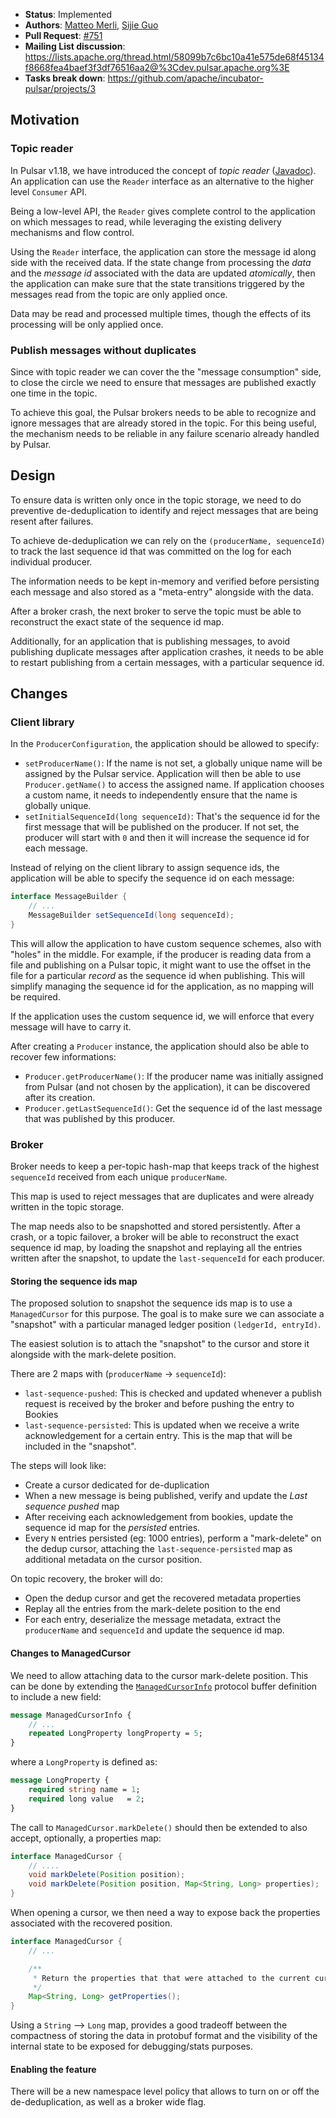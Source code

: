 * **Status**: Implemented
* **Authors**: [Matteo Merli](https://github.com/merlimat), [Sijie Guo](https://github.com/sijie)
* **Pull Request**: [#751](https://github.com/apache/incubator-pulsar/pull/751)
* **Mailing List discussion**: https://lists.apache.org/thread.html/58099b7c6bc10a41e575de68f45134f8668fea4baef3f3df76516aa2@%3Cdev.pulsar.apache.org%3E
* **Tasks break down**: https://github.com/apache/incubator-pulsar/projects/3


## Motivation

### Topic reader

In Pulsar v1.18, we have introduced the concept of *topic reader*
([Javadoc](https://pulsar.incubator.apache.org/api/client/org/apache/pulsar/client/api/Reader.html)).
An application can use the `Reader` interface as an alternative to the higher level `Consumer` API.

Being a low-level API, the `Reader` gives complete control to the application on which
messages to read, while leveraging the existing delivery mechanisms and flow control.

Using the `Reader` interface, the application can store the message id along side
with the received data. If the state change from processing the *data* and the
*message id* associated with the data are updated *atomically*, then the application
can make sure that the state transitions triggered by the messages read from the topic
are only applied once.

Data may be read and processed multiple times, though the effects of its processing
will be only applied once.

### Publish messages without duplicates

Since with topic reader we can cover the the "message consumption" side, to close the
circle we need to ensure that messages are published exactly one time in the topic.

To achieve this goal, the Pulsar brokers needs to be able to recognize and ignore
messages that are already stored in the topic. For this being useful, the mechanism needs to
be reliable in any failure scenario already handled by Pulsar.

## Design

To ensure data is written only once in the topic storage, we need to do preventive
de-deduplication to identify and reject messages that are being resent after failures.

To achieve de-deduplication we can rely on the `(producerName, sequenceId)` to
track the last sequence id that was committed on the log for each individual
producer.

The information needs to be kept in-memory and verified before persisting each
message and also stored as a "meta-entry" alongside with the data.

After a broker crash, the next broker to serve the topic must be able to reconstruct
the exact state of the sequence id map.

Additionally, for an application that is publishing messages, to avoid publishing duplicate
messages after application crashes, it needs to be able to restart publishing from a certain
messages, with a particular sequence id.

## Changes

### Client library

In the `ProducerConfiguration`, the application should be allowed to specify:
 * `setProducerName()`: If the name is not set, a globally unique name will be
    assigned by the Pulsar service. Application will then be able to use
    `Producer.getName()` to access the assigned name. If application chooses a
    custom name, it needs to independently ensure that the name is globally unique.
 * `setInitialSequenceId(long sequenceId)`: That's the sequence id for the first
    message that will be published on the producer.
    If not set, the producer will start with `0` and then it will increase the
    sequence id for each message.

Instead of relying on the client library to assign sequence ids, the application will be able to
specify the sequence id on each message:

```java
interface MessageBuilder {
    // ...
    MessageBuilder setSequenceId(long sequenceId);
}
```

This will allow the application to have custom sequence schemes, also with "holes" in the
middle. For example, if the producer is reading data from a file and publishing on a Pulsar
topic, it might want to use the offset in the file for a particular *record* as the sequence
id when publishing. This will simplify managing the sequence id for the application, as no
mapping will be required.

If the application uses the custom sequence id, we will enforce that every message will have
to carry it.

After creating a `Producer` instance, the application should also be able to recover few
informations:
 * `Producer.getProducerName()`: If the producer name was initially assigned from Pulsar (and not
     chosen by the application), it can be discovered after its creation.
 * `Producer.getLastSequenceId()`: Get the sequence id of the last message that was published by
    this producer.

### Broker

Broker needs to keep a per-topic hash-map that keeps track of the highest
`sequenceId` received from each unique `producerName`.

This map is used to reject messages that are duplicates and were already written
in the topic storage.

The map needs also to be snapshotted and stored persistently. After a crash, or a
topic failover, a broker will be able to reconstruct the exact sequence id map,
by loading the snapshot and replaying all the entries written after the snapshot,
to update the `last-sequenceId` for each producer.

#### Storing the sequence ids map

The proposed solution to snapshot the sequence ids map is to use a `ManagedCursor`
for this purpose. The goal is to make sure we can associate a "snapshot" with a
particular managed ledger position `(ledgerId, entryId)`.

The easiest solution is to attach the "snapshot" to the cursor and store it
alongside with the mark-delete position.

There are 2 maps with (`producerName` -> `sequenceId`):
 * `last-sequence-pushed`: This is checked and updated whenever a publish request is received by
   the broker and before pushing the entry to Bookies
 * `last-sequence-persisted`: This is updated when we receive a write acknowledgement for a certain
   entry. This is the map that will be included in the "snapshot".

The steps will look like:
 * Create a cursor dedicated for de-duplication
 * When a new message is being published, verify and update the *Last sequence pushed* map
 * After receiving each acknowledgement from bookies, update the sequence
   id map for the *persisted* entries.
 * Every `N` entries persisted (eg: 1000 entries), perform a "mark-delete" on the dedup cursor,
   attaching the `last-sequence-persisted` map as additional metadata on the cursor position.

On topic recovery, the broker will do:
 * Open the dedup cursor and get the recovered metadata properties
 * Replay all the entries from the mark-delete position to the end
 * For each entry, deserialize the message metadata, extract the `producerName` and `sequenceId`
   and update the sequence id map.

#### Changes to ManagedCursor

We need to allow attaching data to the cursor mark-delete position. This can
be done by extending the
 [`ManagedCursorInfo`](https://github.com/apache/incubator-pulsar/blob/59bb252f1cdc7e087ddae4d1a8451de9124290f2/managed-ledger/src/main/proto/MLDataFormats.proto#L57)
protocol buffer definition to include a new field:

```protobuf
message ManagedCursorInfo {
    // ...
    repeated LongProperty longProperty = 5;
}
```

where a `LongProperty` is defined as:

```protobuf
message LongProperty {
    required string name = 1;
    required long value   = 2;
}
```

The call to `ManagedCursor.markDelete()` should then be extended to also accept,
optionally, a properties map:

```java
interface ManagedCursor {
    // ....
    void markDelete(Position position);
    void markDelete(Position position, Map<String, Long> properties);
}
```

When opening a cursor, we then need a way to expose back the properties associated
with the recovered position.

```java
interface ManagedCursor {
    // ...

    /**
     * Return the properties that that were attached to the current cursor position
     */
    Map<String, Long> getProperties();
}
```

Using a `String` --> `Long` map, provides a good tradeoff between the compactness of storing the
data in protobuf format and the visibility of the internal state to be exposed for debugging/stats
purposes.

#### Enabling the feature

There will be a new namespace level policy that allows to turn on or off the de-deduplication, as
well as a broker wide flag.
